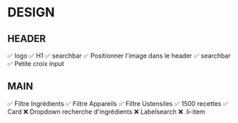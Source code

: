 # DESIGN

## HEADER
✅ logo
✅ H1
✅ searchbar
✅ Positionner l'image dans le header
✅ searchbar
✅ Petite croix input

## MAIN
✅ Filtre Ingrédients
✅ Filtre Appareils
✅ Filtre Ustensiles
✅ 1500 recettes
✅ Card
❌ Dropdown recherche d'ingrédients
❌ Labelsearch
❌ .li-item
